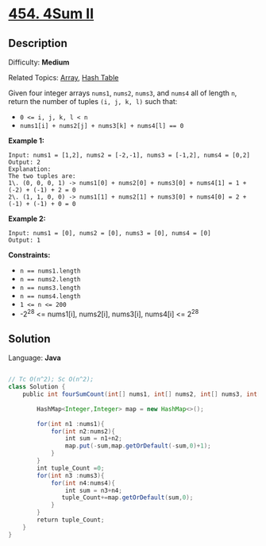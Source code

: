 # [454\. 4Sum II](https://leetcode.com/problems/4sum-ii/)

## Description

Difficulty: **Medium**  

Related Topics: [Array](https://leetcode.com/tag/array/), [Hash Table](https://leetcode.com/tag/hash-table/)


Given four integer arrays `nums1`, `nums2`, `nums3`, and `nums4` all of length `n`, return the number of tuples `(i, j, k, l)` such that:

*   `0 <= i, j, k, l < n`
*   `nums1[i] + nums2[j] + nums3[k] + nums4[l] == 0`

**Example 1:**

```
Input: nums1 = [1,2], nums2 = [-2,-1], nums3 = [-1,2], nums4 = [0,2]
Output: 2
Explanation:
The two tuples are:
1\. (0, 0, 0, 1) -> nums1[0] + nums2[0] + nums3[0] + nums4[1] = 1 + (-2) + (-1) + 2 = 0
2\. (1, 1, 0, 0) -> nums1[1] + nums2[1] + nums3[0] + nums4[0] = 2 + (-1) + (-1) + 0 = 0
```

**Example 2:**

```
Input: nums1 = [0], nums2 = [0], nums3 = [0], nums4 = [0]
Output: 1
```

**Constraints:**

*   `n == nums1.length`
*   `n == nums2.length`
*   `n == nums3.length`
*   `n == nums4.length`
*   `1 <= n <= 200`
*   -2<sup>28</sup> <= nums1[i], nums2[i], nums3[i], nums4[i] <= 2<sup>28</sup>


## Solution

Language: **Java**

```java

// Tc O(n^2); Sc O(n^2);
class Solution {
    public int fourSumCount(int[] nums1, int[] nums2, int[] nums3, int[] nums4) {
        
        HashMap<Integer,Integer> map = new HashMap<>();
        
        for(int n1 :nums1){
            for(int n2:nums2){
                int sum = n1+n2;
                map.put(-sum,map.getOrDefault(-sum,0)+1);
            }
        }
        int tuple_Count =0;
        for(int n3 :nums3){
            for(int n4:nums4){
                int sum = n3+n4;
               tuple_Count+=map.getOrDefault(sum,0);
            }
        }
        return tuple_Count;
    }
}
```